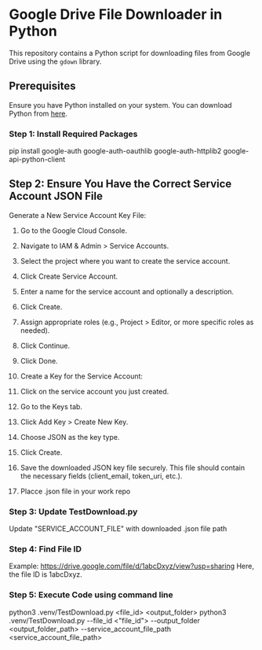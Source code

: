 # Google Drive File Downloader in Python

This repository contains a Python script for downloading files from Google Drive using the `gdown` library.

## Prerequisites

Ensure you have Python installed on your system. You can download Python from [here](https://www.python.org/downloads/).

### Step 1: Install Required Packages

pip install google-auth google-auth-oauthlib google-auth-httplib2 google-api-python-client

##  Step 2: Ensure You Have the Correct Service Account JSON File
Generate a New Service Account Key File:

1. Go to the Google Cloud Console.
2. Navigate to IAM & Admin > Service Accounts.
3. Select the project where you want to create the service account.
4. Click Create Service Account.
5. Enter a name for the service account and optionally a description.
6. Click Create.
7. Assign appropriate roles (e.g., Project > Editor, or more specific roles as needed).
8. Click Continue.
9. Click Done.
10. Create a Key for the Service Account:

11. Click on the service account you just created.
12. Go to the Keys tab.
13. Click Add Key > Create New Key.
14. Choose JSON as the key type.
15. Click Create.
16. Save the downloaded JSON key file securely. This file should contain the necessary fields (client_email, token_uri, etc.).
17. Placce .json file in your work repo

### Step 3: Update TestDownload.py
Update "SERVICE_ACCOUNT_FILE" with downloaded .json file path

### Step 4: Find File ID
Example: https://drive.google.com/file/d/1abcDxyz/view?usp=sharing
Here, the file ID is 1abcDxyz.

### Step 5: Execute Code using command line
 python3 .venv/TestDownload.py <file_id> <output_folder>
python3 .venv/TestDownload.py --file_id <"file_id"> --output_folder <output_folder_path> --service_account_file_path <service_account_file_path>


